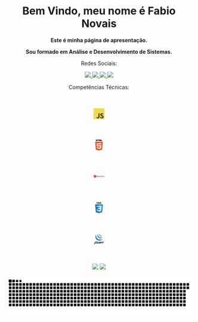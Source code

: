 <h1  align="center">Bem Vindo, meu nome é Fabio Novais</h1>

<div  align="center"> 
  
  <p><strong>Este é minha página de apresentação.</strong></p>

  <p><strong>Sou formado em Análise e Desenvolvimento de Sistemas.</strong></p>

</div>

<div  align="center"> 
  
Redes Sociais: 
  
<a href="https://github.com/FsnRorschach" alt="github" target="_blank">

<img src="https://img.shields.io/badge/GitHub-000000?&style=flat-square&logo=GitHub&logoColor=white">

</a>
  
<a href="https://www.linkedin.com/in/fabio-novais-92a10b55/" alt="linkedin" target="_blank">

<img src="https://img.shields.io/badge/LinkedIn-%230077B5.svg?&style=flat-square&logo=linkedin&logoColor=white">

</a>
  
<a href="mailto:fabionovais2010@gmail.com" alt="gmail" target="_blank">

<img src="https://img.shields.io/badge/-Gmail-FF0000?style=flat-square&labelColor=FF0000&logo=gmail&logoColor=white&link=mailto:fabionovais2010@gmail.com" />

</a>
  
<a href="https://wa.me/5511972371253" alt="WhatsApp" target="_blank">

<img src="https://img.shields.io/badge/-WhatsApp-25d366?style=flat-square&labelColor=25d366&logo=whatsapp&logoColor=white&link=https://wa.me/5511972371253"/>

</a>
  
</div>

<div  align="center"> 
  
Competências Técnicas:  

<code>
  
<img height="30" src="https://raw.githubusercontent.com/devicons/devicon/master/icons/javascript/javascript-original.svg">
  
</code>

<code>
  
<img height="30" src="https://raw.githubusercontent.com/devicons/devicon/master/icons/html5/html5-original-wordmark.svg">
  
</code>

<code>
  
<img height="30" src="https://raw.githubusercontent.com/devicons/devicon/master/icons/angularjs/angularjs-original-wordmark.svg">
  
</code>

<code>
  
<img height="30" src="https://raw.githubusercontent.com/devicons/devicon/master/icons/css3/css3-original-wordmark.svg">
  
</code>

<code>
  
<img height="30" src="https://raw.githubusercontent.com/devicons/devicon/master/icons/jquery/jquery-original-wordmark.svg">
  
</code>
  
</div>


<div  align="center"> 
  
<br><img min-width="300" src="https://github-readme-stats.vercel.app/api?username=FsnRorschach&show_icons=true&theme=tokyonight"/>
<img src="https://github-readme-stats-eight-theta.vercel.app/api/top-langs/?username=FsnRorschach&layout=compact&langs_count=8&theme=tokyonight&include_all_commits=true&count_private=true"/>
  
  
  ![Snake animation](https://github.com/FsnRorschach/FsnRorschach/blob/output/github-contribution-grid-snake.svg)
  
</div>  
